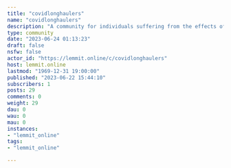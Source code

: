 ```yaml
---
title: "covidlonghaulers" 
name: "covidlonghaulers"
description: "A community for individuals suffering from the effects of COVID-19 longer than the estimated 4 weeks, also known as PACS, PASC, and Long Covid."
type: community
date: "2023-06-24 01:13:23"
draft: false
nsfw: false
actor_id: "https://lemmit.online/c/covidlonghaulers"
host: lemmit.online
lastmod: "1969-12-31 19:00:00"
published: "2023-06-22 15:44:10"
subscribers: 1
posts: 29
comments: 0
weight: 29
dau: 0
wau: 0
mau: 0
instances:
- "lemmit_online"
tags: 
- "lemmit_online"

---
```

